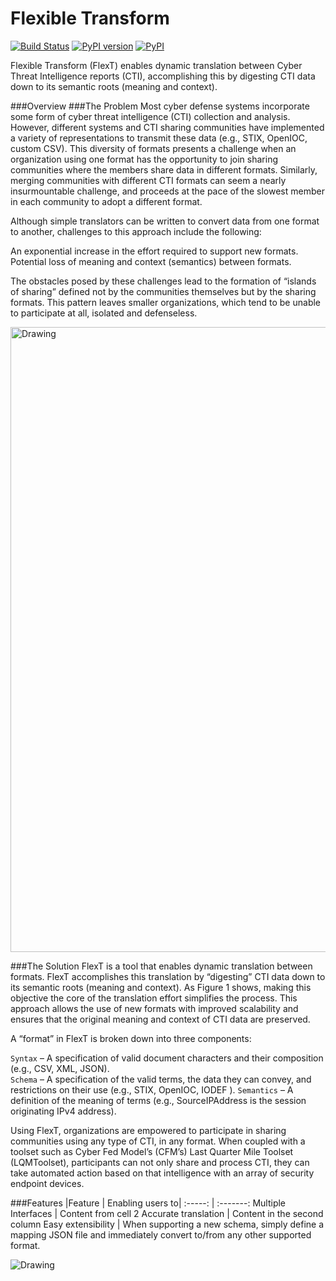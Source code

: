 # Flexible Transform
[![Build Status](https://travis-ci.org/anl-cyberscience/FlexTransform.svg?branch=master)](https://travis-ci.org/anl-cyberscience/FlexTransform)
[![PyPI version](https://badge.fury.io/py/FlexTransform.svg)](https://badge.fury.io/py/FlexTransform)
[![PyPI](https://img.shields.io/pypi/pyversions/FlexTransform.svg)](https://github.com/anl-cyberscience/FlexTransform)

Flexible Transform (FlexT) enables dynamic translation between Cyber Threat Intelligence reports (CTI), accomplishing this by digesting CTI data down to its semantic roots (meaning and context).

###Overview
###The Problem
Most cyber defense systems incorporate some form of cyber threat intelligence (CTI) collection and analysis. However, different
systems and CTI sharing communities have implemented a variety of representations to transmit these data (e.g., STIX, OpenIOC, custom CSV).
This diversity of formats presents a challenge when an organization using one format has the opportunity to join sharing
communities where the members share data in different formats. Similarly, merging communities with different CTI formats
can seem a nearly insurmountable challenge, and proceeds at the pace of the slowest member in each community to adopt 
a different format.

Although simple translators can be written to convert data from one format to another, challenges to this approach include the following:

An exponential increase in the effort required to support new formats.
Potential loss of meaning and context (semantics) between formats.

The obstacles posed by these challenges lead to the formation of “islands of sharing” defined not by the communities themselves 
but by the sharing formats. This pattern leaves smaller organizations, which tend to be unable to participate at all, isolated and defenseless. 



<img src="https://cfm.gss.anl.gov/wp-content/uploads/2015/07/FlexT-Diagram1.png" alt="Drawing" height="1000px;"/>



###The Solution
FlexT is a tool that enables dynamic translation between formats. FlexT accomplishes this translation by “digesting” CTI 
data down to its semantic roots (meaning and context). As Figure 1 shows, making this objective the core of the translation 
effort simplifies the process. This approach allows the use of new formats with improved scalability and ensures that the 
original meaning and context of CTI data are preserved.

A “format” in FlexT is broken down into three components:

`Syntax` – A specification of valid document characters and their composition (e.g., CSV, XML, JSON).  
`Schema` – A specification of the valid terms, the data they can convey, and restrictions on their use (e.g., STIX, OpenIOC, IODEF ).
`Semantics` – A definition of the meaning of terms (e.g., SourceIPAddress is the session originating IPv4 address).

Using FlexT, organizations are empowered to participate in sharing communities using any type of CTI, in any format. When 
coupled with a toolset such as Cyber Fed Model’s (CFM’s) Last Quarter Mile Toolset (LQMToolset), participants can not only 
share and process CTI, they can take automated action based on that intelligence with an array of security endpoint devices.

###Features
|Feature | Enabling users to|
:-----: | :-------:
Multiple Interfaces | Content from cell 2
Accurate translation | Content in the second column
Easy extensibility | When supporting a new schema, simply define a mapping JSON file and immediately convert to/from any other supported format.


<img src="https://cfm.gss.anl.gov/wp-content/uploads/2015/07/FlexT-Diagram2.png" alt="Drawing" height=""/>